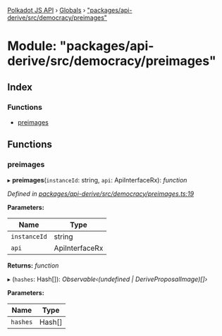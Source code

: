 [Polkadot JS API](../README.md) › [Globals](../globals.md) › ["packages/api-derive/src/democracy/preimages"](_packages_api_derive_src_democracy_preimages_.md)

# Module: "packages/api-derive/src/democracy/preimages"

## Index

### Functions

* [preimages](_packages_api_derive_src_democracy_preimages_.md#preimages)

## Functions

###  preimages

▸ **preimages**(`instanceId`: string, `api`: ApiInterfaceRx): *function*

*Defined in [packages/api-derive/src/democracy/preimages.ts:19](https://github.com/polkadot-js/api/blob/40899adf82/packages/api-derive/src/democracy/preimages.ts#L19)*

**Parameters:**

Name | Type |
------ | ------ |
`instanceId` | string |
`api` | ApiInterfaceRx |

**Returns:** *function*

▸ (`hashes`: Hash[]): *Observable‹(undefined | DeriveProposalImage)[]›*

**Parameters:**

Name | Type |
------ | ------ |
`hashes` | Hash[] |
